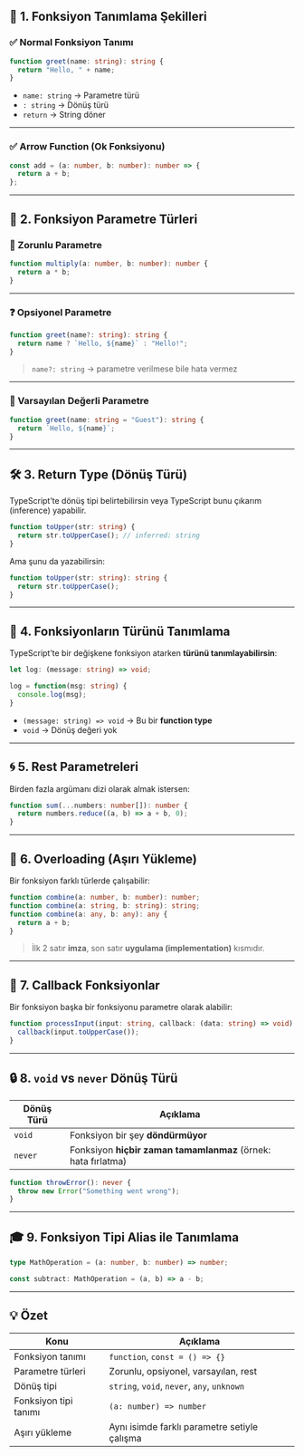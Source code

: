 
## 🧠 1. Fonksiyon Tanımlama Şekilleri

### ✅ Normal Fonksiyon Tanımı

```ts
function greet(name: string): string {
  return "Hello, " + name;
}
```

- `name: string` → Parametre türü
- `: string` → Dönüş türü
- `return` → String döner

---

### ✅ Arrow Function (Ok Fonksiyonu)

```ts
const add = (a: number, b: number): number => {
  return a + b;
};
```

---

## 🧪 2. Fonksiyon Parametre Türleri

### 🎯 Zorunlu Parametre

```ts
function multiply(a: number, b: number): number {
  return a * b;
}
```

---

### ❓ Opsiyonel Parametre

```ts
function greet(name?: string): string {
  return name ? `Hello, ${name}` : "Hello!";
}
```

> `name?: string` → parametre verilmese bile hata vermez

---

### 🧾 Varsayılan Değerli Parametre

```ts
function greet(name: string = "Guest"): string {
  return `Hello, ${name}`;
}
```

---

## 🛠️ 3. Return Type (Dönüş Türü)

TypeScript’te dönüş tipi belirtebilirsin veya TypeScript bunu çıkarım (inference) yapabilir.

```ts
function toUpper(str: string) {
  return str.toUpperCase(); // inferred: string
}
```

Ama şunu da yazabilirsin:

```ts
function toUpper(str: string): string {
  return str.toUpperCase();
}
```

---

## 🧱 4. Fonksiyonların Türünü Tanımlama

TypeScript’te bir değişkene fonksiyon atarken **türünü tanımlayabilirsin**:

```ts
let log: (message: string) => void;

log = function(msg: string) {
  console.log(msg);
}
```

- `(message: string) => void` → Bu bir **function type**
- `void` → Dönüş değeri yok

---

## 🌀 5. Rest Parametreleri

Birden fazla argümanı dizi olarak almak istersen:

```ts
function sum(...numbers: number[]): number {
  return numbers.reduce((a, b) => a + b, 0);
}
```

---

## 🔄 6. Overloading (Aşırı Yükleme)

Bir fonksiyon farklı türlerde çalışabilir:

```ts
function combine(a: number, b: number): number;
function combine(a: string, b: string): string;
function combine(a: any, b: any): any {
  return a + b;
}
```

> İlk 2 satır **imza**, son satır **uygulama (implementation)** kısmıdır.

---

## 🧩 7. Callback Fonksiyonlar

Bir fonksiyon başka bir fonksiyonu parametre olarak alabilir:

```ts
function processInput(input: string, callback: (data: string) => void): void {
  callback(input.toUpperCase());
}
```

---

## 🔒 8. `void` vs `never` Dönüş Türü

|Dönüş Türü|Açıklama|
|---|---|
|`void`|Fonksiyon bir şey **döndürmüyor**|
|`never`|Fonksiyon **hiçbir zaman tamamlanmaz** (örnek: hata fırlatma)|

```ts
function throwError(): never {
  throw new Error("Something went wrong");
}
```

---

## 🎓 9. Fonksiyon Tipi Alias ile Tanımlama

```ts
type MathOperation = (a: number, b: number) => number;

const subtract: MathOperation = (a, b) => a - b;
```

---

## 💡 Özet

|Konu|Açıklama|
|---|---|
|Fonksiyon tanımı|`function`, `const = () => {}`|
|Parametre türleri|Zorunlu, opsiyonel, varsayılan, rest|
|Dönüş tipi|`string`, `void`, `never`, `any`, `unknown`|
|Fonksiyon tipi tanımı|`(a: number) => number`|
|Aşırı yükleme|Aynı isimde farklı parametre setiyle çalışma|
